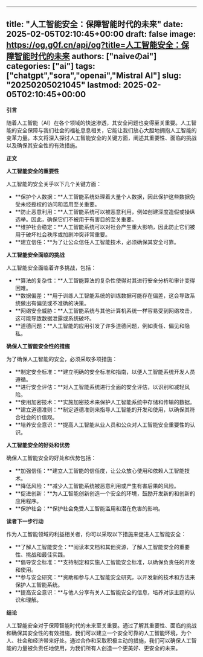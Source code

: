 
---
title: "人工智能安全：保障智能时代的未来"
date: 2025-02-05T02:10:45+00:00
draft: false
image: https://og.g0f.cn/api/og?title=人工智能安全：保障智能时代的未来
authors: ["naiveのai"]
categories: ["ai"]
tags: ["chatgpt","sora","openai","Mistral AI"]
slug: "20250205021045"
lastmod: 2025-02-05T02:10:45+00:00
---
**引言**

随着人工智能（AI）在各个领域的快速渗透，其安全问题也变得至关重要。人工智能的安全保障与我们社会的福祉息息相关，它能让我们放心大胆地拥抱人工智能的变革力量。本文将深入探讨人工智能安全的关键方面，阐述其重要性、面临的挑战以及确保其安全性的有效措施。

**正文**

**人工智能安全的重要性**

人工智能的安全关乎以下几个关键方面：

- **保护个人数据：**人工智能系统处理着大量个人数据，因此保护这些数据免受未经授权的访问和滥用至关重要。
- **防止恶意利用：**人工智能系统可以被恶意利用，例如创建深度造假或操纵选举。因此，确保它们不被用于有害目的至关重要。
- **维护社会稳定：**人工智能系统可以对社会产生重大影响，因此防止它们被用于破坏社会秩序或加剧冲突非常重要。
- **建立信任：**为了让公众信任人工智能技术，必须确保其安全可靠。

**人工智能安全面临的挑战**

人工智能安全面临着许多挑战，包括：

- **算法的复杂性：**人工智能算法的复杂性使得对其进行安全分析和审计变得困难。
- **数据偏差：**用于训练人工智能系统的训练数据可能存在偏差，这会导致系统做出有偏见或不准确的决策。
- **网络安全威胁：**人工智能系统与其他计算机系统一样容易受到网络攻击，这可能导致数据泄露或系统破坏。
- **道德问题：**人工智能的应用引发了许多道德问题，例如责任、偏见和隐私。

**确保人工智能安全性的措施**

为了确保人工智能的安全，必须采取多项措施：

- **制定安全标准：**建立明确的安全标准和指南，以便人工智能系统开发人员遵循。
- **进行安全评估：**对人工智能系统进行全面的安全评估，以识别和减轻风险。
- **使用加密技术：**实施加密技术来保护人工智能系统中存储和传输的数据。
- **建立道德准则：**制定道德准则来指导人工智能的开发和使用，以确保其符合社会的价值观。
- **培养安全意识：**提高人工智能从业人员和公众对人工智能安全重要性的认识。

**人工智能安全的好处和优势**

确保人工智能安全的好处和优势包括：

- **加强信任：**建立人工智能的信任度，让公众放心使用和依赖人工智能技术。
- **降低风险：**减少人工智能系统被恶意利用或产生有害后果的风险。
- **促进创新：**为人工智能创新创造一个安全的环境，鼓励开发新的和创新的应用程序。
- **保护社会：**保护社会免受人工智能滥用和潜在危害的影响。

**读者下一步行动**

作为人工智能领域的利益相关者，你可以采取以下措施来促进人工智能安全：

- **了解人工智能安全：**阅读本文档和其他资源，了解人工智能安全的重要性、挑战和最佳实践。
- **倡导安全标准：**支持制定和实施人工智能安全标准，以确保负责任的开发和使用。
- **参与安全研究：**资助和参与人工智能安全研究，以开发新的技术和方法来保护人工智能系统。
- **提高安全意识：**与他人分享有关人工智能安全的信息，培养对该主题的认识和理解。

**结论**

人工智能安全对于保障智能时代的未来至关重要。通过了解其重要性、面临的挑战和确保其安全性的有效措施，我们可以建立一个安全可靠的人工智能环境，为个人、社会和经济带来好处。通过合作和采取积极主动的措施，我们可以确保人工智能的力量被负责任地使用，为我们所有人创造一个更美好、更安全的未来。
